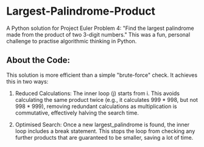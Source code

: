 # Largest-Palindrome-Product

A Python solution for Project Euler Problem 4: "Find the largest palindrome made from the product of two 3-digit numbers."
This was a fun, personal challenge to practise algorithmic thinking in Python.

## About the Code:
This solution is more efficient than a simple "brute-force" check. It achieves this in two ways:

1. Reduced Calculations: The inner loop (j) starts from i. This avoids calculating the same product twice (e.g., it calculates 999 * 998, but not 998 * 999), removing redundant calculations as multiplication is commutative, effectively halving the search time.

2. Optimised Search: Once a new largest_palindrome is found, the inner loop includes a break statement. This stops the loop from checking any further products that are guaranteed to be smaller, saving a lot of time.
